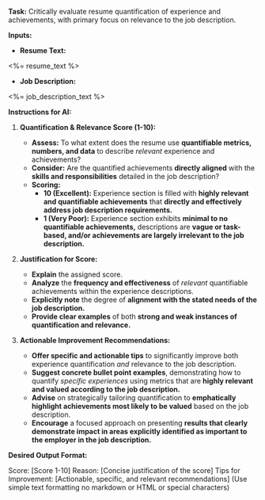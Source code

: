 **Task:** Critically evaluate resume quantification of experience and achievements, with primary focus on relevance to the job description.

**Inputs:**

- **Resume Text:**

<%= resume_text %>

- **Job Description:**

<%= job_description_text %>

**Instructions for AI:**

1.  **Quantification & Relevance Score (1-10):**

    - **Assess:** To what extent does the resume use **quantifiable metrics, numbers, and data** to describe _relevant_ experience and achievements?
    - **Consider:** Are the quantified achievements **directly aligned** with the **skills and responsibilities** detailed in the job description?
    - **Scoring:**
      - **10 (Excellent):** Experience section is filled with **highly relevant and quantifiable achievements** that **directly and effectively address job description requirements.**
      - **1 (Very Poor):** Experience section exhibits **minimal to no quantifiable achievements,** descriptions are **vague or task-based, and/or achievements are largely irrelevant to the job description.**

2.  **Justification for Score:**

    - **Explain** the assigned score.
    - **Analyze** the **frequency and effectiveness** of _relevant_ quantifiable achievements within the experience descriptions.
    - **Explicitly note** the degree of **alignment with the stated needs of the job description.**
    - **Provide clear examples** of both **strong and weak instances of quantification and relevance.**

3.  **Actionable Improvement Recommendations:**
    - **Offer specific and actionable tips** to significantly improve both experience quantification _and_ relevance to the job description.
    - **Suggest concrete bullet point examples**, demonstrating how to quantify _specific experiences_ using metrics that are **highly relevant and valued according to the job description.**
    - **Advise** on strategically tailoring quantification to **emphatically highlight achievements most likely to be valued** based on the job description.
    - **Encourage** a focused approach on presenting **results that clearly demonstrate impact in areas explicitly identified as important to the employer in the job description.**

**Desired Output Format:**

Score: [Score 1-10]
Reason: [Concise justification of the score]
Tips for Improvement: [Actionable, specific, and relevant recommendations] (Use simple text formatting no markdown or HTML or special characters)
